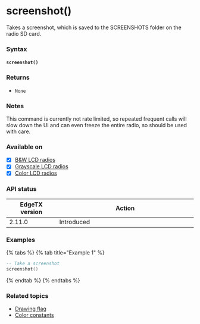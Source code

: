 # screenshot()

Takes a screenshot, which is saved to the SCREENSHOTS folder on the radio SD card.

### Syntax

#### **`screenshot()`**

### Returns

* `None`

### Notes

This command is currently not rate limited, so repeated frequent calls will slow down the UI and can even freeze the entire radio, so should be used with care.

### Available on

* [x] [B\&W LCD radios](../../overview/radios/#radios-with-b-and-w-lcd-screen)
* [x] [Grayscale LCD radios](../../overview/radios/#radios-with-grayscale-lcd-screen)
* [x] [Color LCD radios](../../overview/radios/#radios-with-color-lcd-screen)

### API status

<table><thead><tr><th width="166">EdgeTX version</th><th width="573">Action</th></tr></thead><tbody><tr><td>2.11.0</td><td>Introduced</td></tr></tbody></table>

### Examples

{% tabs %}
{% tab title="Example 1" %}
```lua
-- Take a screenshot
screenshot()
```
{% endtab %}
{% endtabs %}

### Related topics

* [Drawing flag](../../lua-api-programming/drawing-flags-and-colors.md)
* [Color constants](../constants/color-constants.md)
